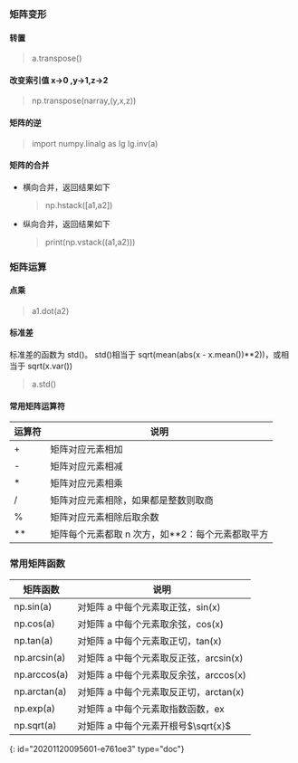 ### 矩阵变形

#### 转置

> a.transpose()

#### 改变索引值 x->0 ,y->1,z->2

> np.transpose(narray,(y,x,z))

#### 矩阵的逆

> import numpy.linalg as lg
> lg.inv(a)

#### 矩阵的合并

* 横向合并，返回结果如下

  > np.hstack([a1,a2])
  >
* 纵向合并，返回结果如下

  > print(np.vstack((a1,a2)))
  >

### 矩阵运算

#### 点乘

> a1.dot(a2)

#### 标准差

标准差的函数为 std()。
std()相当于 sqrt(mean(abs(x - x.mean())**2))，或相当于 sqrt(x.var())

> a.std()

#### 常用矩阵运算符

| 运算符 | 说明                                                                 |
| --------- | ---------------------------------------------------------------------- |
| +         | 矩阵对应元素相加                                               |
| -         | 矩阵对应元素相减                                               |
| *         | 矩阵对应元素相乘                                               |
| /         | 矩阵对应元素相除，如果都是整数则取商                 |
| %         | 矩阵对应元素相除后取余数                                   |
| \**       | 矩阵每个元素都取 n 次方，如\**2：每个元素都取平方 |

### 常用矩阵函数

| 矩阵函数 | 说明                                              |
| ------------ | --------------------------------------------------- |
| np.sin(a)    | 对矩阵 a 中每个元素取正弦，sin(x)       |
| np.cos(a)    | 对矩阵 a 中每个元素取余弦，cos(x)       |
| np.tan(a)    | 对矩阵 a 中每个元素取正切，tan(x)       |
| np.arcsin(a) | 对矩阵 a 中每个元素取反正弦，arcsin(x) |
| np.arccos(a) | 对矩阵 a 中每个元素取反余弦，arccos(x) |
| np.arctan(a) | 对矩阵 a 中每个元素取反正切，arctan(x) |
| np.exp(a)    | 对矩阵 a 中每个元素取指数函数，ex     |
| np.sqrt(a)   | 对矩阵 a 中每个元素开根号$\sqrt{x}$      |


{: id="20201120095601-e761oe3" type="doc"}
